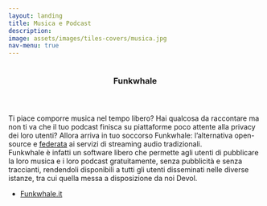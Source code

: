 ```yaml
---
layout: landing
title: Musica e Podcast
description:
image: assets/images/tiles-covers/musica.jpg
nav-menu: true
---
```


<!-- Main -->
<div id="main">

<!-- Two -->
<section id="two" class="spotlights">
  <section>
    <img src="{{ site.baseurl }}/assets/images/logos/musica/funkwhale.jpg" alt="">
    <div class="content">
      <div class="inner">
        <header class="major">
          <h3>Funkwhale</h3>
        </header>
        <p>
          Ti piace comporre musica nel tempo libero? Hai qualcosa da raccontare ma non ti va che il tuo podcast finisca su piattaforme poco attente alla privacy dei loro utenti? Allora arriva in tuo soccorso Funkwhale: l’alternativa open-source e <a href="https://devol.it/tiles/social.html">federata</a> ai servizi di streaming audio tradizionali.<br>
          Funkwhale è infatti un software libero che permette agli utenti di pubblicare la loro musica e i loro podcast gratuitamente, senza pubblicità e senza traccianti, rendendoli disponibili a tutti gli utenti disseminati nelle diverse istanze, tra cui quella messa a disposizione da noi Devol.
        </p>
        <ul class="actions">
          <li><a href="https://funkwhale.it" class="button">Funkwhale.it</a></li>
        </ul>
      </div>
    </div>
  </section>
</section>

</div>
